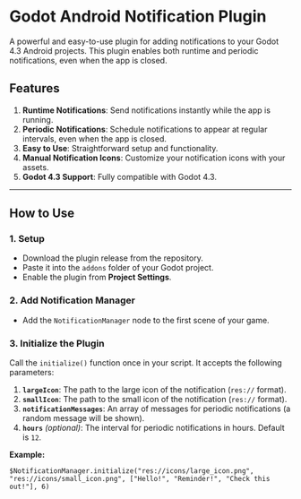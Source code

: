 # Godot Android Notification Plugin

A powerful and easy-to-use plugin for adding notifications to your Godot 4.3 Android projects. This plugin enables both runtime and periodic notifications, even when the app is closed.

## Features

1. **Runtime Notifications**: Send notifications instantly while the app is running.
2. **Periodic Notifications**: Schedule notifications to appear at regular intervals, even when the app is closed.
3. **Easy to Use**: Straightforward setup and functionality.
4. **Manual Notification Icons**: Customize your notification icons with your assets.
5. **Godot 4.3 Support**: Fully compatible with Godot 4.3.

---

## How to Use

### 1. Setup
- Download the plugin release from the repository.
- Paste it into the `addons` folder of your Godot project.
- Enable the plugin from **Project Settings**.

### 2. Add Notification Manager
- Add the `NotificationManager` node to the first scene of your game.

### 3. Initialize the Plugin
Call the `initialize()` function once in your script. It accepts the following parameters:
1. **`largeIcon`**: The path to the large icon of the notification (`res://` format).
2. **`smallIcon`**: The path to the small icon of the notification (`res://` format).
3. **`notificationMessages`**: An array of messages for periodic notifications (a random message will be shown).
4. **`hours`** *(optional)*: The interval for periodic notifications in hours. Default is `12`.

**Example:**
```gdscript
$NotificationManager.initialize("res://icons/large_icon.png", "res://icons/small_icon.png", ["Hello!", "Reminder!", "Check this out!"], 6)
